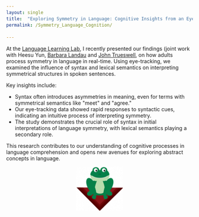 ```yaml
---
layout: single
title:  "Exploring Symmetry in Language: Cognitive Insights from an Eye-Tracking Study"
permalink: /Symmetry_Language_Cognition/

---
```


At the [Language Learning Lab](https://web.sas.upenn.edu/trueswell-lab/), I recently presented our findings (joint work with Heesu Yun, [Barbara Landau](https://cogsci.jhu.edu/directory/barbara-landau/) and [John Trueswell](https://web.sas.upenn.edu/trueswell-lab/labmembers/trueswell/), on how adults process symmetry in language in real-time. Using eye-tracking, we examined the influence of syntax and lexical semantics on interpreting symmetrical structures in spoken sentences.

Key insights include:
- Syntax often introduces asymmetries in meaning, even for terms with symmetrical semantics like "meet" and "agree."
- Our eye-tracking data showed rapid responses to syntactic cues, indicating an intuitive process of interpreting symmetry.
- The study demonstrates the crucial role of syntax in initial interpretations of language symmetry, with lexical semantics playing a secondary role.

This research contributes to our understanding of cognitive processes in language comprehension and opens new avenues for exploring abstract concepts in language.


<div style="text-align:center;">
    <a href="https://web.sas.upenn.edu/trueswell-lab/">
        <img src="/assets/images/frog.png" alt="Language Learning Lab" style="width:25%; height:auto;"/> <!-- Adjust width as needed -->
    </a>
</div>
